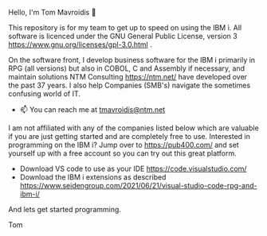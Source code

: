 Hello, I'm Tom Mavroidis 👋 

This repository is for my team to get up to speed on using the IBM i.
All software is licenced under the GNU General Public License, version 3  https://www.gnu.org/licenses/gpl-3.0.html .

On the software front, I develop business software for the IBM i primarily in RPG (all versions) but also in COBOL, C and Assembly if necessary, and maintain solutions NTM Consulting https://ntm.net/ have developed over the past 37 years. I also help Companies (SMB's) navigate the sometimes confusing world of IT.  

- 📫 You can reach me at tmavroidis@ntm.net

I am not affiliated with any of the companies listed below which are valuable if you are just getting started and are completely free to use.
Interested in programming on the IBM i?  Jump over to https://pub400.com/ and set yourself up with a free account so you can try out this great platform.
- Download VS code to use as your IDE https://code.visualstudio.com/ 
- Download the IBM i extensions as described https://www.seidengroup.com/2021/06/21/visual-studio-code-rpg-and-ibm-i/ 

And lets get started programming.

Tom



<!---
tmavroidis/tmavroidis is a ✨ special ✨ repository because its `README.md` (this file) appears on your GitHub profile.
You can click the Preview link to take a look at your changes.
--->
